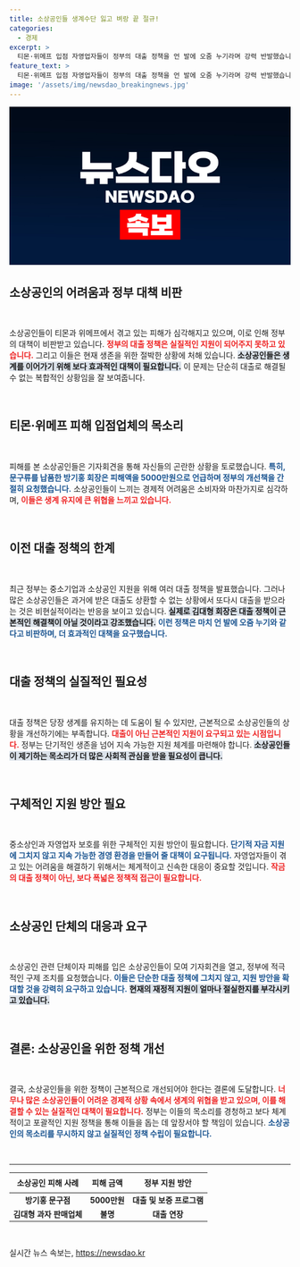 ```yaml
---
title: 소상공인들 생계수단 잃고 벼랑 끝 절규!
categories:
  - 경제
excerpt: >
  티몬·위메프 입점 자영업자들이 정부의 대출 정책을 언 발에 오줌 누기라며 강력 반발했습니다. 생계 위기에 처한 소상공인들이 절박한 목소리로 즉각적인 구제를 촉구하는 기자회견을 열었습니다.
feature_text: >
  티몬·위메프 입점 자영업자들이 정부의 대출 정책을 언 발에 오줌 누기라며 강력 반발했습니다. 생계 위기에 처한 소상공인들이 절박한 목소리로 즉각적인 구제를 촉구하는 기자회견을 열었습니다.
image: '/assets/img/newsdao_breakingnews.jpg'
---
```


<p><img src="/assets/img/newsdao_breakingnews.jpg" alt="ontimetimes 속보" /></p>

<h2 data-ke-size="size26">소상공인의 어려움과 정부 대책 비판</h2>

<p data-ke-size="size16">&nbsp;</p> 

<p>소상공인들이 티몬과 위메프에서 겪고 있는 피해가 심각해지고 있으며, 이로 인해 정부의 대책이 비판받고 있습니다. <b><span style="color: #ee2323;">정부의 대출 정책은 실질적인 지원이 되어주지 못하고 있습니다.</span></b> 그리고 이들은 현재 생존을 위한 절박한 상황에 처해 있습니다. <b><span style="background-color: #21538527;">소상공인들은 생계를 이어가기 위해 보다 효과적인 대책이 필요합니다.</span></b> 이 문제는 단순히 대출로 해결될 수 없는 복합적인 상황임을 잘 보여줍니다.</p>

<p data-ke-size="size16">&nbsp;</p> 

<h2 data-ke-size="size26">티몬·위메프 피해 입점업체의 목소리</h2>

<p data-ke-size="size16">&nbsp;</p> 

<p>피해를 본 소상공인들은 기자회견을 통해 자신들의 곤란한 상황을 토로했습니다. <b><span style="color: #1a5490;">특히, 문구류를 납품한 방기홍 회장은 피해액을 5000만원으로 언급하며 정부의 개선책을 간절히 요청했습니다.</span></b> 소상공인들이 느끼는 경제적 어려움은 소비자와 마찬가지로 심각하며, <b><span style="color: #ee2323;">이들은 생계 유지에 큰 위협을 느끼고 있습니다.</span></b> </p>

<p data-ke-size="size16">&nbsp;</p> 

<h2 data-ke-size="size26">이전 대출 정책의 한계</h2>

<p data-ke-size="size16">&nbsp;</p> 

<p>최근 정부는 중소기업과 소상공인 지원을 위해 여러 대출 정책을 발표했습니다. 그러나 많은 소상공인들은 과거에 받은 대출도 상환할 수 없는 상황에서 또다시 대출을 받으라는 것은 비현실적이라는 반응을 보이고 있습니다. <b><span style="background-color: #21538527;">실제로 김대형 회장은 대출 정책이 근본적인 해결책이 아닐 것이라고 강조했습니다.</span></b> <b><span style="color: #1a5490;">이런 정책은 마치 언 발에 오줌 누기와 같다고 비판하며, 더 효과적인 대책을 요구했습니다.</span></b> </p>

<p data-ke-size="size16">&nbsp;</p> 

<h2 data-ke-size="size26">대출 정책의 실질적인 필요성</h2>

<p data-ke-size="size16">&nbsp;</p> 

<p>대출 정책은 당장 생계를 유지하는 데 도움이 될 수 있지만, 근본적으로 소상공인들의 상황을 개선하기에는 부족합니다. <b><span style="color: #ee2323;">대출이 아닌 근본적인 지원이 요구되고 있는 시점입니다.</span></b> 정부는 단기적인 생존을 넘어 지속 가능한 지원 체계를 마련해야 합니다. <b><span style="background-color: #21538527;">소상공인들이 제기하는 목소리가 더 많은 사회적 관심을 받을 필요성이 큽니다.</span></b> </p>

<p data-ke-size="size16">&nbsp;</p> 

<h2 data-ke-size="size26">구체적인 지원 방안 필요</h2>

<p data-ke-size="size16">&nbsp;</p> 

<p>중소상인과 자영업자 보호를 위한 구체적인 지원 방안이 필요합니다. <b><span style="color: #1a5490;">단기적 자금 지원에 그치지 않고 지속 가능한 경영 환경을 만들어 줄 대책이 요구됩니다.</span></b> 자영업자들이 겪고 있는 어려움을 해결하기 위해서는 체계적이고 신속한 대응이 중요할 것입니다. <b><span style="color: #ee2323;">작금의 대출 정책이 아닌, 보다 폭넓은 정책적 접근이 필요합니다.</span></b></p>

<p data-ke-size="size16">&nbsp;</p> 

<h2 data-ke-size="size26">소상공인 단체의 대응과 요구</h2>

<p data-ke-size="size16">&nbsp;</p> 

<p>소상공인 관련 단체이자 피해를 입은 소상공인들이 모여 기자회견을 열고, 정부에 적극적인 구제 조치를 요청했습니다. <b><span style="color: #1a5490;">이들은 단순한 대출 정책에 그치지 않고, 지원 방안을 확대할 것을 강력히 요구하고 있습니다.</span></b> <b><span style="background-color: #21538527;">현재의 재정적 지원이 얼마나 절실한지를 부각시키고 있습니다.</span></b> </p>

<p data-ke-size="size16">&nbsp;</p> 

<h2 data-ke-size="size26">결론: 소상공인을 위한 정책 개선</h2>

<p data-ke-size="size16">&nbsp;</p> 

<p>결국, 소상공인들을 위한 정책이 근본적으로 개선되어야 한다는 결론에 도달합니다. <b><span style="color: #ee2323;">너무나 많은 소상공인들이 어려운 경제적 상황 속에서 생계의 위협을 받고 있으며, 이를 해결할 수 있는 실질적인 대책이 필요합니다.</span></b> 정부는 이들의 목소리를 경청하고 보다 체계적이고 포괄적인 지원 정책을 통해 이들을 돕는 데 앞장서야 할 책임이 있습니다. <b><span style="color: #1a5490;">소상공인의 목소리를 무시하지 않고 실질적인 정책 수립이 필요합니다.</span></b></p>

<p data-ke-size="size16">&nbsp;</p> 

<hr>

<table>
  <thead>
    <tr>
      <th style="text-align: center; height: 28px;"><b>소상공인 피해 사례</b></th>
      <th style="text-align: center; height: 28px;"><b>피해 금액</b></th>
      <th style="text-align: center; height: 28px;"><b>정부 지원 방안</b></th>
    </tr>
  </thead>
  <tbody>
    <tr>
      <td style="text-align: center; height: 17px;"><b>방기홍 문구점</b></td>
      <td style="text-align: center; height: 17px;"><b>5000만원</b></td>
      <td style="text-align: center; height: 17px;"><b>대출 및 보증 프로그램</b></td>
    </tr>
    <tr>
      <td style="text-align: center; height: 17px;"><b>김대형 과자 판매업체</b></td>
      <td style="text-align: center; height: 17px;"><b>불명</b></td>
      <td style="text-align: center; height: 17px;"><b>대출 연장</b></td>
    </tr>
  </tbody>
</table>

<p data-ke-size="size16">&nbsp;</p>
실시간 뉴스 속보는, <a href="https://newsdao.kr" rel="dofollow">https://newsdao.kr</a>


